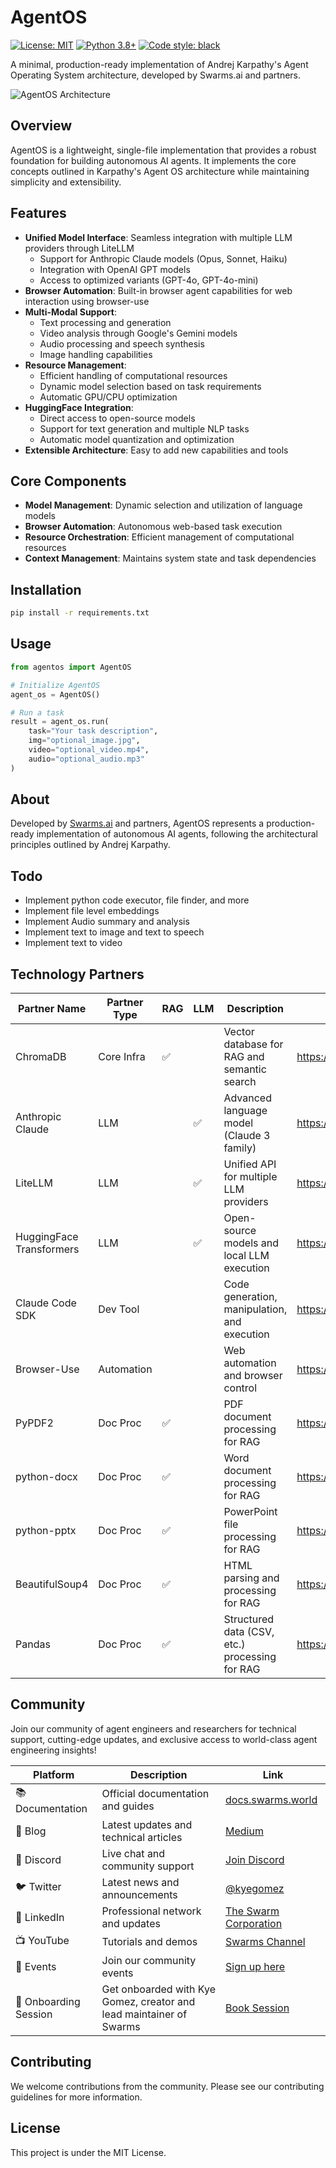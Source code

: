# AgentOS

[![License: MIT](https://img.shields.io/badge/License-MIT-yellow.svg)](https://opensource.org/licenses/MIT)
[![Python 3.8+](https://img.shields.io/badge/python-3.8+-blue.svg)](https://www.python.org/downloads/)
[![Code style: black](https://img.shields.io/badge/code%20style-black-000000.svg)](https://github.com/psf/black)


A minimal, production-ready implementation of Andrej Karpathy's Agent Operating System architecture, developed by Swarms.ai and partners.

![AgentOS Architecture](https://miro.medium.com/v2/resize:fit:748/1*quuHoEjoCzxvu5lVp_SMEQ@2x.jpeg)

## Overview

AgentOS is a lightweight, single-file implementation that provides a robust foundation for building autonomous AI agents. It implements the core concepts outlined in Karpathy's Agent OS architecture while maintaining simplicity and extensibility.

## Features

- **Unified Model Interface**: Seamless integration with multiple LLM providers through LiteLLM
  - Support for Anthropic Claude models (Opus, Sonnet, Haiku)
  - Integration with OpenAI GPT models
  - Access to optimized variants (GPT-4o, GPT-4o-mini)
- **Browser Automation**: Built-in browser agent capabilities for web interaction using browser-use
- **Multi-Modal Support**: 
  - Text processing and generation
  - Video analysis through Google's Gemini models
  - Audio processing and speech synthesis
  - Image handling capabilities
- **Resource Management**: 
  - Efficient handling of computational resources
  - Dynamic model selection based on task requirements
  - Automatic GPU/CPU optimization
- **HuggingFace Integration**: 
  - Direct access to open-source models
  - Support for text generation and multiple NLP tasks
  - Automatic model quantization and optimization
- **Extensible Architecture**: Easy to add new capabilities and tools

## Core Components

- **Model Management**: Dynamic selection and utilization of language models
- **Browser Automation**: Autonomous web-based task execution
- **Resource Orchestration**: Efficient management of computational resources
- **Context Management**: Maintains system state and task dependencies

## Installation

```bash
pip install -r requirements.txt
```

## Usage

```python
from agentos import AgentOS

# Initialize AgentOS
agent_os = AgentOS()

# Run a task
result = agent_os.run(
    task="Your task description",
    img="optional_image.jpg",
    video="optional_video.mp4",
    audio="optional_audio.mp3"
)
```

## About

Developed by [Swarms.ai](https://swarms.ai) and partners, AgentOS represents a production-ready implementation of autonomous AI agents, following the architectural principles outlined by Andrej Karpathy.

## Todo

- Implement python code executor, file finder, and more
- Implement file level embeddings
- Implement Audio summary and analysis
- Implement text to image and text to speech
- Implement text to video 



## Technology Partners

| Partner Name              | Partner Type | RAG | LLM | Description                                      | Website                                 |
|---------------------------|--------------|-----|-----|--------------------------------------------------|-----------------------------------------|
| ChromaDB                  | Core Infra   | ✅  |     | Vector database for RAG and semantic search       | https://www.trychroma.com/              |
| Anthropic Claude          | LLM          |     | ✅  | Advanced language model (Claude 3 family)         | https://www.anthropic.com/              |
| LiteLLM                   | LLM          |     | ✅  | Unified API for multiple LLM providers            | https://github.com/BerriAI/litellm      |
| HuggingFace Transformers  | LLM          |     | ✅  | Open-source models and local LLM execution        | https://huggingface.co/transformers     |
| Claude Code SDK           | Dev Tool     |     |     | Code generation, manipulation, and execution      | https://github.com/kyegomez/claude-code-sdk |
| Browser-Use               | Automation   |     |     | Web automation and browser control                | https://github.com/kyegomez/browser-use |
| PyPDF2                    | Doc Proc     | ✅  |     | PDF document processing for RAG                   | https://pypi.org/project/PyPDF2/        |
| python-docx               | Doc Proc     | ✅  |     | Word document processing for RAG                  | https://pypi.org/project/python-docx/   |
| python-pptx               | Doc Proc     | ✅  |     | PowerPoint file processing for RAG                | https://pypi.org/project/python-pptx/   |
| BeautifulSoup4            | Doc Proc     | ✅  |     | HTML parsing and processing for RAG               | https://www.crummy.com/software/BeautifulSoup/ |
| Pandas                    | Doc Proc     | ✅  |     | Structured data (CSV, etc.) processing for RAG    | https://pandas.pydata.org/              |


## Community 

Join our community of agent engineers and researchers for technical support, cutting-edge updates, and exclusive access to world-class agent engineering insights!

| Platform | Description | Link |
|----------|-------------|------|
| 📚 Documentation | Official documentation and guides | [docs.swarms.world](https://docs.swarms.world) |
| 📝 Blog | Latest updates and technical articles | [Medium](https://medium.com/@kyeg) |
| 💬 Discord | Live chat and community support | [Join Discord](https://discord.gg/jM3Z6M9uMq) |
| 🐦 Twitter | Latest news and announcements | [@kyegomez](https://twitter.com/kyegomez) |
| 👥 LinkedIn | Professional network and updates | [The Swarm Corporation](https://www.linkedin.com/company/the-swarm-corporation) |
| 📺 YouTube | Tutorials and demos | [Swarms Channel](https://www.youtube.com/channel/UC9yXyitkbU_WSy7bd_41SqQ) |
| 🎫 Events | Join our community events | [Sign up here](https://lu.ma/5p2jnc2v) |
| 🚀 Onboarding Session | Get onboarded with Kye Gomez, creator and lead maintainer of Swarms | [Book Session](https://cal.com/swarms/swarms-onboarding-session) |

## Contributing

We welcome contributions from the community. Please see our contributing guidelines for more information. 

## License

This project is under the MIT License.
